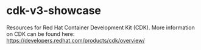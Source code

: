 # cdk-v3-showcase
Resources for Red Hat Container Development Kit (CDK). More information on CDK can be found here: https://developers.redhat.com/products/cdk/overview/
